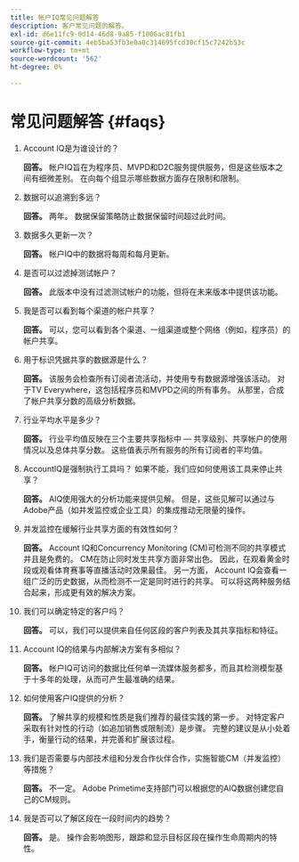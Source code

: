 ```yaml
---
title: 帐户IQ常见问题解答
description: 客户常见问题的解答。
exl-id: d6e11fc9-0d14-46d8-9a85-f1006ac81fb1
source-git-commit: 4eb5ba53fb3e0a0c314695fcd30cf15c7242b53c
workflow-type: tm+mt
source-wordcount: '562'
ht-degree: 0%

---
```


# 常见问题解答 {#faqs}

1. Account IQ是为谁设计的？

   **回答。** 帐户IQ旨在为程序员、MVPD和D2C服务提供服务，但是这些版本之间有细微差别。 在向每个组显示哪些数据方面存在限制和限制。

1. 数据可以追溯到多远？

   **回答。** 两年。 数据保留策略防止数据保留时间超过此时间。

1. 数据多久更新一次？

   **回答。** 帐户IQ中的数据将每周和每月更新。

1. 是否可以过滤掉测试帐户？

   **回答。** 此版本中没有过滤测试帐户的功能，但将在未来版本中提供该功能。

1. 我是否可以看到每个渠道的帐户共享？ <!--shall we separate out this question for the persona of programmer?-->

   **回答。** 可以，您可以看到各个渠道、一组渠道或整个网络（例如，程序员）的帐户共享。

1. 用于标识凭据共享的数据源是什么？

   **回答。** 该服务会检查所有订阅者流活动，并使用专有数据源增强该活动。 对于TV Everywhere，这包括程序员和MVPD之间的所有事务。 从那里，合成了帐户共享分数的高级分析数据。

1. 行业平均水平是多少？

   **回答。** 行业平均值反映在三个主要共享指标中 — 共享级别、共享帐户的使用情况以及总体共享分数。 这些值表示所有服务的所有订阅者的平均值。

1. AccountIQ是强制执行工具吗？ 如果不能，我们应如何使用该工具来停止共享？

   **回答。** AIQ使用强大的分析功能来提供见解。 但是，这些见解可以通过与Adobe产品（如并发监控或企业工具）的集成推动无限量的操作。

1. 并发监控在缓解行业共享方面的有效性如何？

   **回答。** Account IQ和Concurrency Monitoring (CM)可检测不同的共享模式并且是免费的。 CM在防止同时发生共享方面非常出色。 因此，在观看黄金时段或观看体育赛事等直播活动时效果最佳。 另一方面， Account IQ会查看一组广泛的历史数据，从而检测不一定是同时进行的共享。 可以将这两种服务结合起来，形成更有效的解决方案。

1. 我们可以确定特定的客户吗？

   **回答。** 可以，我们可以提供来自任何区段的客户列表及其共享指标和特征。

1. Account IQ的结果与内部解决方案有多相似？

   **回答。** 帐户IQ可访问的数据比任何单一流媒体服务都多，而且其检测模型基于十多年的处理，从而可产生最准确的结果。

1. 如何使用客户IQ提供的分析？

   **回答。** 了解共享的规模和性质是我们推荐的最佳实践的第一步。 对特定客户采取有针对性的行动（如追加销售或限制流）是步骤。 完整的建议是从小处着手，衡量行动的结果，并完善和扩展该过程。

1. 我们是否需要与内部技术组和分发合作伙伴合作，实施智能CM（并发监控）等措施？

   **回答。** 不一定。 Adobe Primetime支持部门可以根据您的AIQ数据创建您自己的CM规则。

1. 我是否可以了解区段在一段时间内的趋势？

   **回答。** 是。 操作会影响图形，跟踪和显示目标区段在操作生命周期内的特性。
